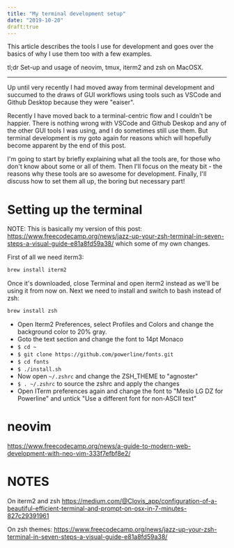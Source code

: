 ```yaml
---
title: "My terminal development setup"
date: "2019-10-20"
draft:true
---
```


This article describes the tools I use for development and goes over the basics
of why I use them too with a few examples. 

tl;dr Set-up and usage of neovim, tmux, iterm2 and zsh on MacOSX.

---

Up until very recently I had moved away from terminal development and succumed to the draws
of GUI workflows using tools such as VSCode and Github Desktop because they were "eaiser". 

Recently I have moved back to a terminal-centric flow and I couldn't be happier. There is nothing
wrong with VSCode and Github Deskop and any of the other GUI tools I was using, and I do sometimes
still use them. But terminal development is my goto again for reasons which will hopefully become 
apparent by the end of this post.

I'm going to start by briefly explaining what all the tools are, for those who don't know about some 
or all of them. Then I'll focus on the meaty bit - the reasons why these tools are so awesome for 
development. Finally, I'll discuss how to set them all up, the boring but necessary part!

# Setting up the terminal
NOTE: This is basically my version of this post: https://www.freecodecamp.org/news/jazz-up-your-zsh-terminal-in-seven-steps-a-visual-guide-e81a8fd59a38/ which some of my own changes. 

First of all we need iterm3:
```bash
brew install iterm2
```
Once it's downloaded, close Terminal and open iterm2 instead as we'll be using it from now on. Next
we need to install and switch to bash instead of zsh:

```bash
brew install zsh
```

- Open Iterm2 Preferences, select Profiles and Colors and change the background color to 20% gray. 
- Goto the text section and change the font to 14pt Monaco
- `$ cd ~`
- `$ git clone https://github.com/powerline/fonts.git`
- `$ cd fonts`
- `$ ./install.sh`
- Now open `~/.zshrc` and change the ZSH_THEME to "agnoster"
- `$ . ~/.zshrc` to source the zshrc and apply the changes
- Open ITerm preferences again and change the font to "Meslo LG DZ for Powerline" and untick "Use a different font for non-ASCII text"

# neovim
https://www.freecodecamp.org/news/a-guide-to-modern-web-development-with-neo-vim-333f7efbf8e2/








# NOTES

On iterm2 and zsh
https://medium.com/@Clovis_app/configuration-of-a-beautiful-efficient-terminal-and-prompt-on-osx-in-7-minutes-827c29391961

On zsh themes:
https://www.freecodecamp.org/news/jazz-up-your-zsh-terminal-in-seven-steps-a-visual-guide-e81a8fd59a38/

